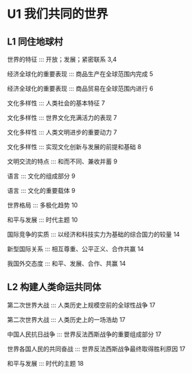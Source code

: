 # U1 我们共同的世界

## L1 同住地球村

世界的特征 ::: 开放；发展；紧密联系 3,4

经济全球化的重要表现 ::: 商品生产在全球范围内完成 5

经济全球化的重要表现 ::: 商品贸易在全球范围内进行 6

文化多样性 ::: 人类社会的基本特征 7

文化多样性 ::: 世界文化充满活力的表现 7
 
文化多样性 ::: 人类文明进步的重要动力 7

文化多样性 ::: 实现文化创新与发展的前提和基础 8

文明交流的特点 ::: 和而不同、兼收并蓄 9

语言 ::: 文化的组成部分 9

语言 ::: 文化的重要载体 9

世界格局 ::: 多极化趋势 10

和平与发展 ::: 时代主题 10

国际竞争的实质 ::: 以经济和科技实力为基础的综合国力的较量 14

新型国际关系 ::: 相互尊重、公平正义、合作共赢 14

我国外交态度 ::: 和平、发展、合作、共赢 14

## L2 构建人类命运共同体

第二次世界大战 ::: 人类历史上规模空前的全球性战争 17

第二次世界大战 ::: 人类历史上的一场浩劫 17

中国人民抗日战争 ::: 世界反法西斯战争的重要组成部分 17

世界各国人民的共同奋战 ::: 世界反法西斯战争最终取得胜利原因 17

和平与发展 ::: 时代的主题 18



